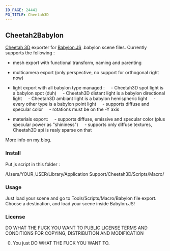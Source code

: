 ```yaml
---
ID_PAGE: 24441
PG_TITLE: Cheetah3D
---
```

## Cheetah2Babylon

[Cheetah 3D](http://www.cheetah3d.com/) exporter for [Babylon.JS](http://babylonjs.com/) .babylon scene files. Currently supports the following :

- mesh export with functional transform, naming and parenting
- multicamera export (only perspective, no support for orthogonal right now)
- light export with all babylon type managed :
&nbsp;&nbsp; &nbsp;- Cheetah3D spot light is a babylon spot (duh)
&nbsp;&nbsp; &nbsp;- Cheetah3D distant light is a babylon directional light
&nbsp;&nbsp; &nbsp;- Cheetah3D ambiant light is a babylon hemispheric light
&nbsp;&nbsp; &nbsp;- every other type is a babylon point light
&nbsp;&nbsp; &nbsp;- supports diffuse and specular color
&nbsp;&nbsp; &nbsp;- rotations must be on the -Y axis

- materials export:
&nbsp;&nbsp; &nbsp;- supports diffuse, emissive and specular color (plus specular power as "shininess")
&nbsp;&nbsp; &nbsp;- supports only diffuse textures, Cheetah3D api is realy sparse on that

More info on [my blog](http://cubeslam.net/).

### Install

Put js script in this folder :

/Users/YOUR_USER/Library/Application Support/Cheetah3D/Scripts/Macro/

### Usage

Just load your scene and go to Tools/Scripts/Macro/Babylon file export. Choose a destination, and load your scene inside Babylon.JS!

### License

DO WHAT THE FUCK YOU WANT TO PUBLIC LICENSE
TERMS AND CONDITIONS FOR COPYING, DISTRIBUTION AND MODIFICATION

0. You just DO WHAT THE FUCK YOU WANT TO.